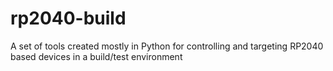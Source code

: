 # rp2040-build
A set of tools created mostly in Python for controlling and targeting RP2040 based devices in a build/test environment
